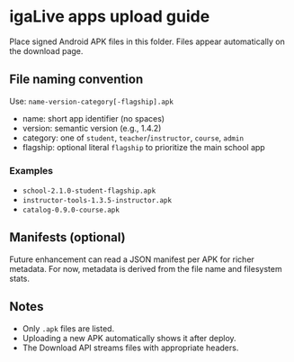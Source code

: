 # igaLive apps upload guide

Place signed Android APK files in this folder. Files appear automatically on the download page.

## File naming convention

Use: `name-version-category[-flagship].apk`

- name: short app identifier (no spaces)
- version: semantic version (e.g., 1.4.2)
- category: one of `student`, `teacher`/`instructor`, `course`, `admin`
- flagship: optional literal `flagship` to prioritize the main school app

### Examples
- `school-2.1.0-student-flagship.apk`
- `instructor-tools-1.3.5-instructor.apk`
- `catalog-0.9.0-course.apk`

## Manifests (optional)
Future enhancement can read a JSON manifest per APK for richer metadata. For now, metadata is derived from the file name and filesystem stats.

## Notes
- Only `.apk` files are listed.
- Uploading a new APK automatically shows it after deploy.
- The Download API streams files with appropriate headers.
